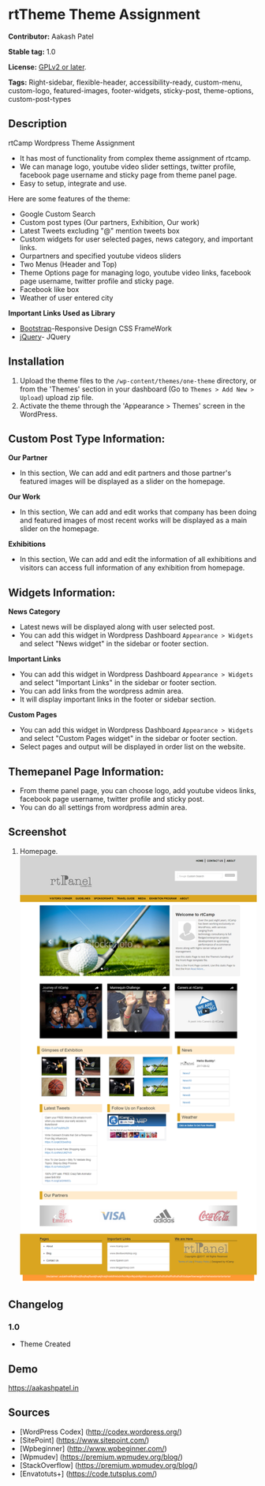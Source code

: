 rtTheme Theme Assignment
==================

**Contributor:** Aakash Patel

**Stable tag:** 1.0 

**License:** [GPLv2 or later](http://www.gnu.org/licenses/gpl-2.0.html).

**Tags:** Right-sidebar, flexible-header, accessibility-ready, custom-menu, custom-logo, featured-images, footer-widgets, sticky-post, theme-options, custom-post-types 

## Description ##
rtCamp Wordpress Theme Assignment
* It has most of functionality from complex theme assignment of rtcamp.
* We can manage logo, youtube video slider settings, twitter profile, facebook page username and sticky page from theme panel page.
* Easy to setup, integrate and use.

Here are some features of the theme:

* Google Custom Search
* Custom post types (Our partners, Exhibition, Our work)
* Latest Tweets excluding "@" mention tweets box
* Custom widgets for user selected pages, news category, and important links.
* Ourpartners and specified youtube videos sliders
* Two Menus (Header and Top)
* Theme Options page for managing logo, youtube video links, facebook page username, twitter profile and sticky page.
* Facebook like box
* Weather of user entered city


**Important Links Used as Library**
* [Bootstrap](http://getbootstrap.com/)-Responsive Design CSS FrameWork
* [jQuery](https://jquery.com//)- JQuery

## Installation

1. Upload the theme files to the `/wp-content/themes/one-theme` directory, or from the 'Themes' section in your dashboard (Go to `Themes > Add New > Upload`) upload zip file.
2. Activate the theme through the 'Appearance > Themes' screen in the WordPress.

## Custom Post Type Information:

**Our Partner**
* In this section, We can add and edit partners and those partner's featured images will be displayed as a slider on the homepage. 

**Our Work**
* In this section, We can add and edit works that company has been doing and featured images of most recent works will be displayed as a main slider on the homepage.

**Exhibitions**
* In this section, We can add and edit the information of all exhibitions and visitors can access full information of any exhibition from homepage.

## Widgets Information:

**News Category**
* Latest news will be displayed along with user selected post.
* You can add this widget in Wordpress Dashboard `Appearance > Widgets` and select "News widget" in the sidebar or footer section.

**Important Links**
* You can add this widget in Wordpress Dashboard `Appearance > Widgets` and select "Important Links" in the sidebar or footer section.
* You can add links from the wordpress admin area.
* It will display important links in the footer or sidebar section.

**Custom Pages**
* You can add this widget in Wordpress Dashboard `Appearance > Widgets` and select "Custom Pages widget" in the sidebar or footer section.
* Select pages and output will be displayed in order list on the website.

## Themepanel Page Information:
* From theme panel page, you can choose logo, add youtube videos links, facebook page username, twitter profile and sticky post.
* You can do all settings from wordpress admin area.


## Screenshot

1. Homepage.
![Post Editor Meta Box](https://github.com/itsaakashpatel/rtcampthemechallenge/blob/master/screenshot/image.png)

## Changelog

### 1.0
- Theme Created

## Demo

https://aakashpatel.in

## Sources

- [WordPress Codex] (http://codex.wordpress.org/)
- [SitePoint] (https://www.sitepoint.com/)
- [Wpbeginner] (http://www.wpbeginner.com/)
- [Wpmudev] (https://premium.wpmudev.org/blog/)
- [StackOverflow] (https://premium.wpmudev.org/blog/)
- [Envatotuts+] (https://code.tutsplus.com/)